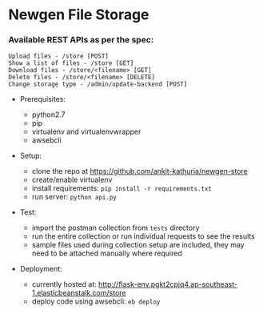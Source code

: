# Newgen File Storage

### Available REST APIs as per the spec:
	
    Upload files - /store [POST]
	Show a list of files - /store [GET]
	Download files - /store/<filename> [GET]
	Delete files - /store/<filename> [DELETE]
	Change storage type - /admin/update-backend [POST]

- Prerequisites:
    - python2.7
    - pip
    - virtualenv and virtualenvwrapper
    - awsebcli

- Setup:
	- clone the repo at https://github.com/ankit-kathuria/newgen-store
	- create/enable virtualenv
 	- install requirements: `pip install -r requirements.txt`
 	- run server: `python api.py`

- Test:
	- import the postman collection from `tests` directory
	- run the entire collection or run individual requests to see the results
	- sample files used during collection setup are included, they may need to be attached manually where required

- Deployment:
	- currently hosted at: http://flask-env.pgkt2cpjq4.ap-southeast-1.elasticbeanstalk.com/store
	- deploy code using awsebcli: `eb deploy`
